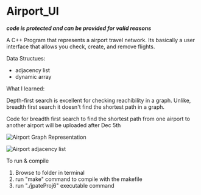 # Airport_UI

***code is protected and can be provided for valid reasons***

A C++ Program that represents a airport travel network. Its basically a user interface that allows you check, create, and remove flights. 

Data Structues:

- adjacency list
- dynamic array

What I learned:

Depth-first search is excellent for checking reachibility in a graph. Unlike, breadth first search it doesn't find the shortest path in a graph.

Code for breadth first search to find the shortest path from one airport to another airport will be uploaded after Dec 5th

![Airport Graph Representation](https://i.imgur.com/F9sSzcz.png)

![Airport adjacency list](https://i.imgur.com/4IYJg9B.png)

To run & compile

1) Browse to folder in terminal
2) run "make" command to compile with the makefile
3) run "./jpateProj6" executable command 


